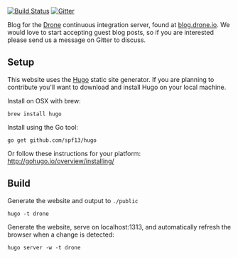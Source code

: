 [![Build Status](http://beta.drone.io/api/badges/drone/blog/status.svg)](http://beta.drone.io/drone/blog) [![Gitter](https://badges.gitter.im/Join%20Chat.svg)](https://gitter.im/drone/drone?utm_source=badge&utm_medium=badge&utm_campaign=pr-badge)

Blog for the [Drone](https://github.com/drone/drone) continuous integration server, found at [blog.drone.io](http://blog.drone.io). We would love to start accepting guest blog posts, so if you are interested please send us a message on Gitter to discuss.

## Setup

This website uses the [Hugo](https://github.com/spf13/hugo) static site generator. If you are planning to contribute you'll want to download and install Hugo on your local machine.

Install on OSX with brew:

```
brew install hugo
```

Install using the Go tool:

```
go get github.com/spf13/hugo
```

Or follow these instructions for your platform: http://gohugo.io/overview/installing/

## Build

Generate the website and output to `./public`

```
hugo -t drone
```

Generate the website, serve on localhost:1313, and automatically refresh the browser when a change is detected:

```
hugo server -w -t drone
```

